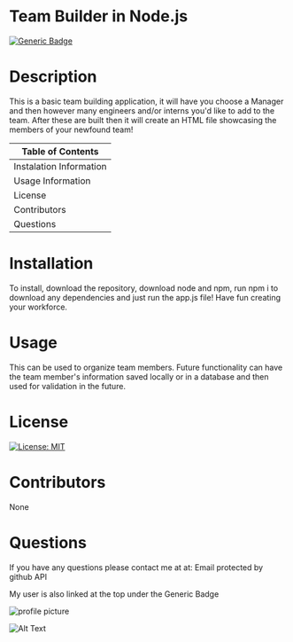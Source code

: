   # Team Builder in Node.js

  [![Generic Badge](https://img.shields.io/badge/User-Andres%20Long-red.svg)](https://github.com/AndresLong01)
    
  # Description
    
  This is a basic team building application, it will have you choose a Manager and then however many engineers and/or interns you'd like to add to the team. After these are built then it will create an HTML file showcasing the members of your newfound team!
    
  Table of Contents |
  ----------------- |
  Instalation Information |
  Usage Information |
  License |
  Contributors |
  Questions |
    
  # Installation
  To install, download the repository, download node and npm, run npm i to download any dependencies and just run the app.js file! Have fun creating your workforce.
    
  # Usage
  This can be used to organize team members. Future functionality can have the team member's information saved locally or in a database and then used for validation in the future.
    
  # License
  [![License: MIT](https://img.shields.io/badge/License-MIT-yellow.svg)](https://opensource.org/licenses/MIT)
    
  # Contributors
  None
    
  # Questions
  If you have any questions please contact me at at: Email protected by github API
    
  My user is also linked at the top under the Generic Badge
    
  ![profile picture](https://avatars3.githubusercontent.com/u/58584090?v=4' "Profile Picture")
  
  ![Alt Text](https://media.giphy.com/media/cPBFPOagG9WQaRlnMf/giphy.gif)